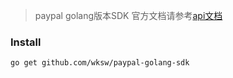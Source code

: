 > paypal golang版本SDK
> 官方文档请参考[api文档](https://developer.paypal.com/api/rest/)

### Install

```bash
go get github.com/wksw/paypal-golang-sdk
```
